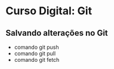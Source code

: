 # Curso Digital: Git 

## Salvando alterações no Git
* comando git push
* comando git pull
* comando git fetch
  
